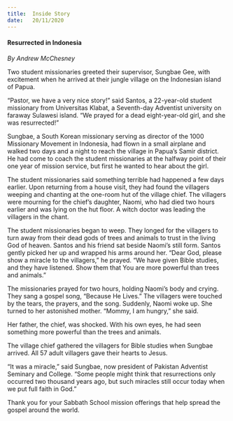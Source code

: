 ```yaml
---
title:  Inside Story
date:   20/11/2020
---
```


#### Resurrected in Indonesia 

_By Andrew McChesney_

Two student missionaries greeted their supervisor, Sungbae Gee, with excitement when he arrived at their jungle village on the Indonesian island of Papua.

 “Pastor, we have a very nice story!” said Santos, a 22-year-old student missionary from Universitas Klabat, a Seventh-day Adventist university on faraway Sulawesi island. “We prayed for a dead eight-year-old girl, and she was resurrected!”

Sungbae, a South Korean missionary serving as director of the 1000 Missionary Movement in Indonesia, had flown in a small airplane and walked two days and a night to reach the village in Papua’s Samir district. He had come to coach the student missionaries at the halfway point of their one year of mission service, but first he wanted to hear about the girl.

The student missionaries said something terrible had happened a few days earlier. Upon returning from a house visit, they had found the villagers weeping and chanting at the one-room hut of the village chief. The villagers were mourning for the chief’s daughter, Naomi, who had died two hours earlier and was lying on the hut floor. A witch doctor was leading the villagers in the chant. 

The student missionaries began to weep. They longed for the villagers to turn away from their dead gods of trees and animals to trust in the living God of heaven. Santos and his friend sat beside Naomi’s still form. Santos gently picked her up and wrapped his arms around her. “Dear God, please show a miracle to the villagers,” he prayed. “We have given Bible studies, and they have listened. Show them that You are more powerful than trees and animals.”

The missionaries prayed for two hours, holding Naomi’s body and crying. They sang a gospel song, “Because He Lives.” The villagers were touched by the tears, the prayers, and the song. Suddenly, Naomi woke up. She turned to her astonished mother. “Mommy, I am hungry,” she said.

Her father, the chief, was shocked. With his own eyes, he had seen something more powerful than the trees and animals.

The village chief gathered the villagers for Bible studies when Sungbae arrived. All 57 adult villagers gave their hearts to Jesus.

“It was a miracle,” said Sungbae, now president of Pakistan Adventist Seminary and College. “Some people might think that resurrections only occurred two thousand years ago, but such miracles still occur today when we put full faith in God.” 

Thank you for your Sabbath School mission offerings that help spread the gospel around the world.